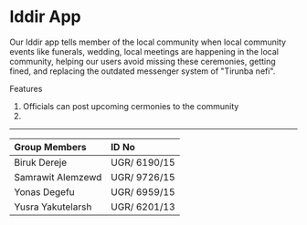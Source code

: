 # Iddir App
Our Iddir app tells member of the local community when local community events like funerals, wedding, local meetings are happening in the local community, helping our users avoid missing these ceremonies, getting fined, and replacing the outdated messenger system of "Tirunba nefi".

Features
 1) Officials can post upcoming cermonies to the community
 2) 
 
  _ _ _ _ _ _ _ _ _ _ _ _ _ _ _ _ _ _
| Group Members     |  ID No        |  
| :---------------- | :-------------|
| Biruk Dereje      | UGR/ 6190/15  |
| Samrawit Alemzewd | UGR/ 9726/15  |
| Yonas Degefu      | UGR/ 6959/15  |
| Yusra Yakutelarsh | UGR/ 6201/13  |


